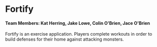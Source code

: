 
# Fortify
#### Team Members: Kat Herring, Jake Lowe, Colin O'Brien, Jace O'Brien

Fortify is an exercise application. Players complete workouts in order to build defenses for their home against attacking monsters.
